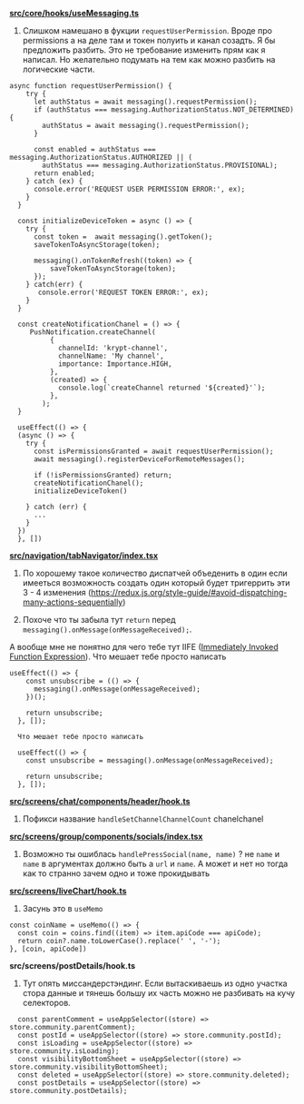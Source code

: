 **[src/core/hooks/useMessaging.ts](https://gitlab.com/krypt_app/krypt_frontend/-/merge_requests/10/diffs#b7a57c3eb0469a253248210b11338716c8021eed_0_16)**

1. Слишком намешано в фукции `requestUserPermission`. Вроде про permissions а на деле там и токен полуить и канал созадть. Я бы предложить разбить. Это не требование изменить прям как я написал. Но желательно подумать на тем как можно разбить на логические части.

```
async function requestUserPermission() {
    try {
      let authStatus = await messaging().requestPermission();
      if (authStatus === messaging.AuthorizationStatus.NOT_DETERMINED) {
        authStatus = await messaging().requestPermission();
      }

      const enabled = authStatus === messaging.AuthorizationStatus.AUTHORIZED || (
        authStatus === messaging.AuthorizationStatus.PROVISIONAL);
      return enabled;
    } catch (ex) {
      console.error('REQUEST USER PERMISSION ERROR:', ex);
    }
  }

  const initializeDeviceToken = async () => {
    try {     
      const token =  await messaging().getToken();
      saveTokenToAsyncStorage(token);

      messaging().onTokenRefresh((token) => {
          saveTokenToAsyncStorage(token);
      });
    } catch(err) {
       console.error('REQUEST TOKEN ERROR:', ex);
    }
  }

  const createNotificationChanel = () => {
     PushNotification.createChannel(
          {
            channelId: 'krypt-channel',
            channelName: 'My channel',
            importance: Importance.HIGH,
          },
          (created) => {
            console.log(`createChannel returned '${created}'`);
          },
        );
  }

  useEffect(() => {
  (async () => {
    try {
      const isPermissionsGranted = await requestUserPermission();
      await messaging().registerDeviceForRemoteMessages();

      if (!isPermissionsGranted) return;
      createNotificationChanel();
      initializeDeviceToken()

    } catch (err) {
      ...
    }
  })
  }, [])
```


**[src/navigation/tabNavigator/index.tsx](https://gitlab.com/krypt_app/krypt_frontend/-/merge_requests/10/diffs#a98664edb721558b5d06a2963e03f9e3a87e3e32_13_37)**

1. По хорошему такое количество диспатчей объеденить в один если имееться возможность создать один который будет тригеррить эти 3 - 4 изменения (https://redux.js.org/style-guide/#avoid-dispatching-many-actions-sequentially)

2. Похоче что ты забыла тут `return` перед `messaging().onMessage(onMessageReceived);`. 

А вообще мне не понятно для чего тебе тут IIFE ([Immediately Invoked Function Expression](https://developer.mozilla.org/ru/docs/Glossary/IIFE)). Что мешает тебе просто написать

```
useEffect(() => {
    const unsubscribe = (() => {
      messaging().onMessage(onMessageReceived);
    })();

    return unsubscribe;
  }, []);

  Что мешает тебе просто написать

  useEffect(() => {
    const unsubscribe = messaging().onMessage(onMessageReceived);

    return unsubscribe;
  }, []);
  ```


**[src/screens/chat/components/header/hook.ts](https://gitlab.com/krypt_app/krypt_frontend/-/merge_requests/10/diffs#f1a974af2679b5d7755141bcbb36c154ab1af064_22_37)**

1. Пофикси название `handleSetChannelChannelCount` chanelchanel


**[src/screens/group/components/socials/index.tsx](https://gitlab.com/krypt_app/krypt_frontend/-/merge_requests/10/diffs#86b802a2de7b68cf07ad4c7160ee9181243dfa82_20_19)**


1. Возможно ты ошиблась `handlePressSocial(name, name)` ? не `name` и `name` в аргументах должно быть  а `url` и `name`. А может и нет но тогда как то странно зачем одно и тоже прокидывать


**[src/screens/liveChart/hook.ts](https://gitlab.com/krypt_app/krypt_frontend/-/merge_requests/10/diffs#deee9a00c4d88a07a244860a72a1b31ae91a6d8b_0_23)**

1. Засунь это в `useMemo` 

```
const coinName = useMemo(() => {
  const coin = coins.find((item) => item.apiCode === apiCode);
  return coin?.name.toLowerCase().replace(' ', '-');
}, [coin, apiCode])
```

**src/screens/postDetails/hook.ts**

1. Тут опять миссандерстэндинг. Если вытаскиваешь из одно участка стора данные и тянешь большу их часть можно не разбивать на кучу селекторов.

```
  const parentComment = useAppSelector((store) => store.community.parentComment);
  const postId = useAppSelector((store) => store.community.postId);
  const isLoading = useAppSelector((store) => store.community.isLoading);
  const visibilityBottomSheet = useAppSelector((store) => store.community.visibilityBottomSheet);
  const deleted = useAppSelector((store) => store.community.deleted);
  const postDetails = useAppSelector((store) => store.community.postDetails);
```